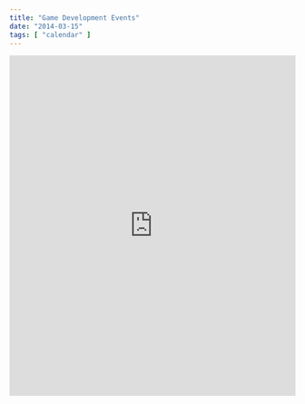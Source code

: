 ```yaml
---
title: "Game Development Events"
date: "2014-03-15"
tags: [ "calendar" ]
---
```


<iframe src="https://www.google.com/calendar/embed?showTitle=0&amp;height=600&amp;wkst=1&amp;bgcolor=%23FFFFFF&amp;src=bbl7tbumepou22mn0bm73boju0%40group.calendar.google.com&amp;color=%23875509&amp;ctz=America%2FNew_York" style=" border-width:0 " width="100%" height="600" frameborder="0" scrolling="no"></iframe>
